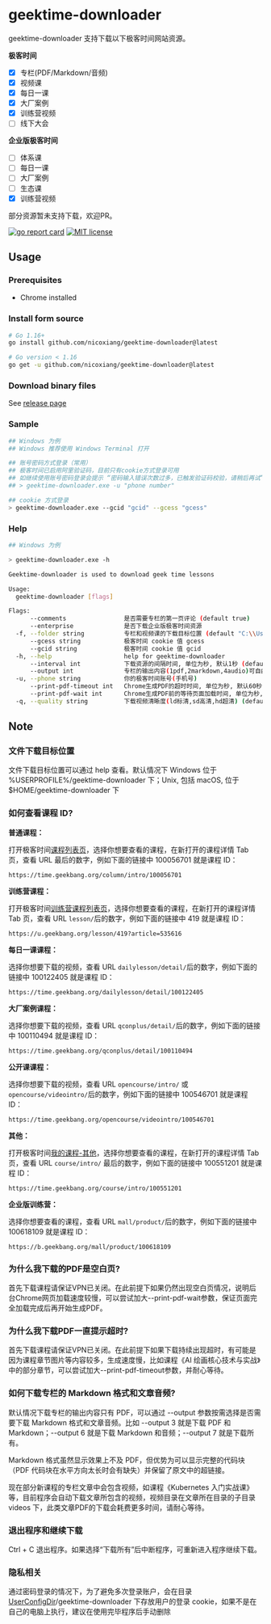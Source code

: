 # geektime-downloader

geektime-downloader 支持下载以下极客时间网站资源。

**极客时间**
- [x] 专栏(PDF/Markdown/音频)
- [x] 视频课
- [x] 每日一课
- [x] 大厂案例
- [x] 训练营视频
- [ ] 线下大会

**企业版极客时间**
- [ ] 体系课
- [ ] 每日一课
- [ ] 大厂案例
- [ ] 生态课
- [x] 训练营视频

部分资源暂未支持下载，欢迎PR。


[![go report card](https://goreportcard.com/badge/github.com/nicoxiang/geektime-downloader "go report card")](https://goreportcard.com/report/github.com/nicoxiang/geektime-downloader)
[![MIT license](https://img.shields.io/badge/license-MIT-brightgreen.svg)](https://opensource.org/licenses/MIT)

## Usage

### Prerequisites

- Chrome installed

### Install form source

```bash
# Go 1.16+
go install github.com/nicoxiang/geektime-downloader@latest

# Go version < 1.16
go get -u github.com/nicoxiang/geektime-downloader@latest
```

### Download binary files

See [release page](https://github.com/nicoxiang/geektime-downloader/releases)

### Sample

```bash
## Windows 为例
## Windows 推荐使用 Windows Terminal 打开

## 账号密码方式登录（常用）
## 极客时间已启用阿里验证码，目前只有cookie方式登录可用
## 如继续使用账号密码登录会提示 “密码输入错误次数过多，已触发验证码校验，请稍后再试”
## > geektime-downloader.exe -u "phone number"

## cookie 方式登录
> geektime-downloader.exe --gcid "gcid" --gcess "gcess"
```

### Help

```bash
## Windows 为例

> geektime-downloader.exe -h

Geektime-downloader is used to download geek time lessons

Usage:
  geektime-downloader [flags]

Flags:
      --comments                是否需要专栏的第一页评论 (default true)
      --enterprise              是否下载企业版极客时间资源
  -f, --folder string           专栏和视频课的下载目标位置 (default "C:\\Users\\nico\\geektime-downloader")
      --gcess string            极客时间 cookie 值 gcess
      --gcid string             极客时间 cookie 值 gcid
  -h, --help                    help for geektime-downloader
      --interval int            下载资源的间隔时间, 单位为秒, 默认1秒 (default 1)
      --output int              专栏的输出内容(1pdf,2markdown,4audio)可自由组合 (default 1)
  -u, --phone string            你的极客时间账号(手机号)
      --print-pdf-timeout int   Chrome生成PDF的超时时间, 单位为秒, 默认60秒 (default 60)
      --print-pdf-wait int      Chrome生成PDF前的等待页面加载时间, 单位为秒, 默认8秒 (default 8)
  -q, --quality string          下载视频清晰度(ld标清,sd高清,hd超清) (default "sd")
```

## Note

### 文件下载目标位置

文件下载目标位置可以通过 help 查看。默认情况下 Windows 位于 %USERPROFILE%/geektime-downloader 下；Unix, 包括 macOS, 位于 $HOME/geektime-downloader 下

### 如何查看课程 ID?

**普通课程：**

打开极客时间[课程列表页](https://time.geekbang.org/resource)，选择你想要查看的课程，在新打开的课程详情 Tab 页，查看 URL 最后的数字，例如下面的链接中 100056701 就是课程 ID：

```
https://time.geekbang.org/column/intro/100056701
```

**训练营课程：**

打开极客时间[训练营课程列表页](https://u.geekbang.org/schedule)，选择你想要查看的课程，在新打开的课程详情 Tab 页，查看 URL ```lesson/```后的数字，例如下面的链接中 419 就是课程 ID：

```
https://u.geekbang.org/lesson/419?article=535616
```

**每日一课课程：**

选择你想要下载的视频，查看 URL ```dailylesson/detail/```后的数字，例如下面的链接中 100122405 就是课程 ID：

```
https://time.geekbang.org/dailylesson/detail/100122405
```

**大厂案例课程：**

选择你想要下载的视频，查看 URL ```qconplus/detail/```后的数字，例如下面的链接中 100110494 就是课程 ID：

```
https://time.geekbang.org/qconplus/detail/100110494
```

**公开课课程：**

选择你想要下载的视频，查看 URL ```opencourse/intro/``` 或 ```opencourse/videointro/```后的数字，例如下面的链接中 100546701 就是课程 ID：

```
https://time.geekbang.org/opencourse/videointro/100546701
```

**其他：**

打开极客时间[我的课程-其他](https://time.geekbang.org/dashboard/course)，选择你想要查看的课程，在新打开的课程详情 Tab 页，查看 URL ```course/intro/``` 最后的数字，例如下面的链接中 100551201 就是课程 ID：

```
https://time.geekbang.org/course/intro/100551201
```

**企业版训练营：**

选择你想要查看的课程，查看 URL ```mall/product/```后的数字，例如下面的链接中 100618109 就是课程 ID：

```
https://b.geekbang.org/mall/product/100618109
```

### 为什么我下载的PDF是空白页?
首先下载课程请保证VPN已关闭。在此前提下如果仍然出现空白页情况，说明后台Chrome网页加载速度较慢，可以尝试加大--print-pdf-wait参数，保证页面完全加载完成后再开始生成PDF。

### 为什么我下载PDF一直提示超时?
首先下载课程请保证VPN已关闭。在此前提下如果下载持续出现超时，有可能是因为课程章节图片等内容较多，生成速度慢，比如课程《AI 绘画核心技术与实战》中的部分章节，可以尝试加大--print-pdf-timeout参数，并耐心等待。

### 如何下载专栏的 Markdown 格式和文章音频?

默认情况下载专栏的输出内容只有 PDF，可以通过 --output 参数按需选择是否需要下载 Markdown 格式和文章音频。比如 --output 3 就是下载 PDF 和 Markdown；--output 6 就是下载 Markdown 和音频；--output 7 就是下载所有。

Markdown 格式虽然显示效果上不及 PDF，但优势为可以显示完整的代码块（PDF 代码块在水平方向太长时会有缺失）并保留了原文中的超链接。

现在部分新课程的专栏文章中会包含视频，如课程《Kubernetes 入门实战课》等，目前程序会自动下载文章所包含的视频，视频目录在文章所在目录的子目录 videos 下，此类文章PDF的下载会耗费更多时间，请耐心等待。

### 退出程序和继续下载

Ctrl + C 退出程序。如果选择“下载所有”后中断程序，可重新进入程序继续下载。

### 隐私相关

通过密码登录的情况下，为了避免多次登录账户，会在目录 [UserConfigDir](https://pkg.go.dev/os#UserConfigDir)/geektime-downloader 下存放用户的登录 cookie，如果不是在自己的电脑上执行，建议在使用完毕程序后手动删除
